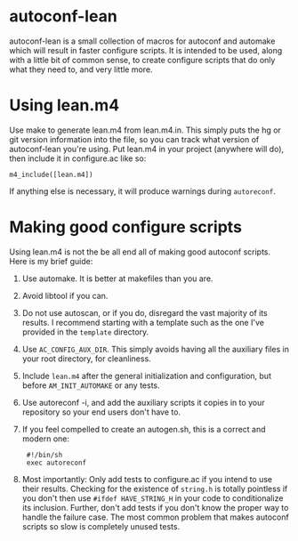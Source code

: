 autoconf-lean
=============

autoconf-lean is a small collection of macros for autoconf and automake which
will result in faster configure scripts. It is intended to be used, along with
a little bit of common sense, to create configure scripts that do only what
they need to, and very little more.


Using lean.m4
=============

Use make to generate lean.m4 from lean.m4.in. This simply puts the hg or git
version information into the file, so you can track what version of
autoconf-lean you're using. Put lean.m4 in your project (anywhere will do),
then include it in configure.ac like so:

    m4_include([lean.m4])

If anything else is necessary, it will produce warnings during `autoreconf`.


Making good configure scripts
=============================

Using lean.m4 is not the be all end all of making good autoconf scripts. Here
is my brief guide:

1. Use automake. It is better at makefiles than you are.

2. Avoid libtool if you can.

3. Do not use autoscan, or if you do, disregard the vast majority of its
   results. I recommend starting with a template such as the one I've provided
   in the `template` directory.

4. Use `AC_CONFIG_AUX_DIR`. This simply avoids having all the auxiliary files
   in your root directory, for cleanliness.

5. Include `lean.m4` after the general initialization and configuration, but
   before `AM_INIT_AUTOMAKE` or any tests.

6. Use autoreconf -i, and add the auxiliary scripts it copies in to your
   repository so your end users don't have to.

7. If you feel compelled to create an autogen.sh, this is a correct and modern one:

        #!/bin/sh
        exec autoreconf

8. Most importantly: Only add tests to configure.ac if you intend to use their
   results. Checking for the existence of `string.h` is totally pointless if
   you don't then use `#ifdef HAVE_STRING_H` in your code to conditionalize its
   inclusion. Further, don't add tests if you don't know the proper way to
   handle the failure case. The most common problem that makes autoconf scripts
   so slow is completely unused tests.
